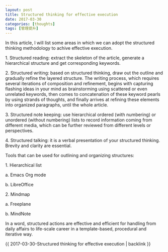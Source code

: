 ```yaml
---
layout: post
title: Structured thinking for effective execution
date: 2017-03-30
categories: [thoughts]
tags: [管理提升]
---
```


In this article, I will list some areas in which we can adopt the structured thinking methodology to achive effective execution.

1\. Structured reading: extract the skeleton of the article, generate a hierarchical structure and get corresponding keywords.

2\. Structured writing: based on structured thinking, draw out the outline and gradually refine the layered structure. The writing process, which requires several iterations of composition and refinement, begins with capturing flashing ideas in your mind as brainstorming using scattered or even unrelated keywords, then comes to concatenation of these keyword pearls by using strands of thoughts, and finally arrives at refining these elements into organized paragraphs, until the whole article.

3\. Structured note keeping: use hierarchical ordered (with numbering) or unordered (without numbering) lists to record information coming from different media, which can be further reviewed from different levels or perspectives.

4\. Structured talking: it is a verbal presentation of your structured thinking. Brevity and clarity are essential.

Tools that can be used for outlining and organizing structures:

1\. Hierarchical list

a. Emacs Org mode

b. LibreOffice

2\. Mindmap

a. Freeplane

b. MindNote

In a word, structured actions are effective and efficient for handling from daily affairs to life-scale career in a template-based, procedural and iterative way.

{{ 2017-03-30-Structured thinking for effective execution | backlink }}

